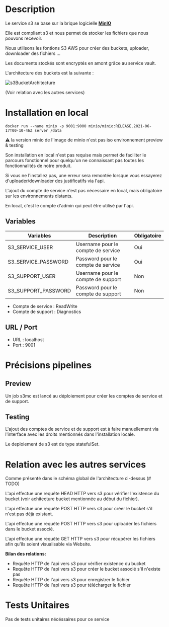 # Description

Le service s3 se base sur la brique logicielle **[MinIO](https://min.io/)**

Elle est compliant s3 et nous permet de stocker les fichiers que nous pouvons recevoir.

Nous utilisons les fontions S3 AWS pour créer des buckets, uploader, downloader des fichiers ...

Les documents stockés sont encryptés en amont grâce au service vault.

L'architecture des buckets est la suivante :

![s3BucketArchitecture](docs/assets/s3BucketArchitecture.png)

(Voir relation avec les autres services)

# Installation en local

`docker run --name minio -p 9001:9000 minio/minio:RELEASE.2021-06-17T00-10-46Z server /data`

⚠ la version minio de l'image de minio n'est pas iso environnement preview & testing

Son installation en local n'est pas requise mais permet de faciliter le parcours fonctionnel pour quelqu'un ne connaissant pas toutes les fonctionnalités de notre produit.

Si vous ne l'installez pas, une erreur sera remontée lorsque vous essayerez d'uploader/downloader des justificatifs via l'api.

L'ajout du compte de service n'est pas nécessaire en local, mais obligatoire sur les environnements distants.

En local, c'est le compte d'admin qui peut être utilisé par l'api.

## Variables

| Variables      | Description | Obligatoire |
| ----------- | ----------- | ----------- |
| S3_SERVICE_USER      | Username pour le compte de service       | Oui |
| S3_SERVICE_PASSWORD   | Password pour le compte de service          | Oui |
| S3_SUPPORT_USER   | Username pour le compte de support       | Non |
| S3_SUPPORT_PASSWORD  | Password pour le compte de support        | Non |

- Compte de service : ReadWrite
- Compte de support : Diagnostics


## URL / Port
- URL : localhost
- Port : 9001

# Précisions pipelines

## Preview

Un job s3mc est lancé au déploiement pour créer les comptes de service et de support.

## Testing

L'ajout des comptes de service et de support est à faire manuellement via l'interface avec les droits mentionnés dans l'installation locale.

Le deploiement de s3 est de type statefulSet.


# Relation avec les autres services

Comme présenté dans le schéma global de l'architecture ci-dessus (# TODO)

L'api effectue une requête HEAD HTTP vers s3 pour vérifier l'existence du bucket (voir achitecture bucket mentionnée au début du fichier).

L'api effectue une requête POST HTTP vers s3 pour créer le bucket s'il n'est pas déjà existant.

L'api effectue une requête POST HTTP vers s3 pour uploader les fichiers dans le bucket associé.

L'api effectue une requête GET HTTP vers s3 pour récupérer les fichiers afin qu'ils soient visualisable via Website.

**Bilan des relations:**

- Requête HTTP de l'api vers s3 pour vérifier existence du bucket
- Requête HTTP de l'api vers s3 pour créer le bucket associé s'il n'existe pas
- Requête HTTP de l'api vers s3 pour enregistrer le fichier
- Requête HTTP de l'api vers s3 pour télécharger le fichier

# Tests Unitaires

Pas de tests unitaires nécéssaires pour ce service

